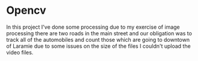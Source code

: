 # Opencv
In this project I've done some processing due to my exercise of image processing there are two roads in the main street and our obligation was to track all of the automobiles and count those which are going to downtown of Laramie
due to some issues on the size of the files I couldn't upload the video files.
